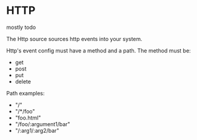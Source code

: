 # HTTP

mostly todo

The Http source sources http events into your system.

Http's event config must have a method and a path.  The method must be:

  - get
  - post
  - put
  - delete

Path examples:

  - "/"
  - "/\*/foo"
  - "foo.html"
  - "/foo/:argument1/bar"
  - "/:arg1/:arg2/bar"



